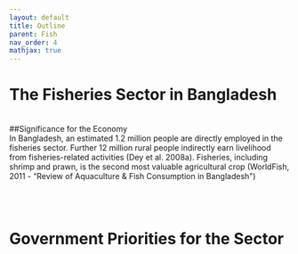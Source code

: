 ```yaml
---
layout: default
title: Outline
parent: Fish
nav_order: 4
mathjax: true
---
```


# The Fisheries Sector in Bangladesh
<br>
##Significance for the Economy
<br>
In Bangladesh, an estimated 1.2 million people are directly employed in the fisheries sector. Further 12 million rural people indirectly earn livelihood from fisheries-related activities (Dey et al. 2008a). Fisheries, including shrimp and prawn, is the second most valuable agricultural crop (WorldFish, 2011 - “Review of Aquaculture & Fish Consumption in Bangladesh")


<br> <br> 

# Government Priorities for the Sector
